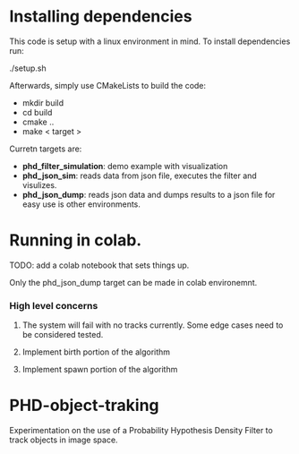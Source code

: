 # Installing dependencies 

This code is setup with a linux environment in mind. To install dependencies run:

./setup.sh

Afterwards, simply use CMakeLists to build the code: 
* mkdir build
* cd build
* cmake ..
* make < target >

Curretn targets are: 
* __phd_filter_simulation__: demo example with visualization 
* __phd_json_sim__: reads data from json file, executes the filter and visulizes.
* __phd_json_dump__: reads json data and dumps results to a json file for easy use is other environments.


# Running in colab.
 
TODO: add a colab notebook that sets things up.

Only the phd_json_dump target can be made in colab environemnt. 


### High level concerns
1. The system will fail with no tracks currently. Some edge cases need to be considered tested.

2. Implement birth portion of the algorithm

3. Implement spawn portion of the algorithm

# PHD-object-traking
Experimentation on the use of a Probability Hypothesis Density Filter to track objects in image space.


